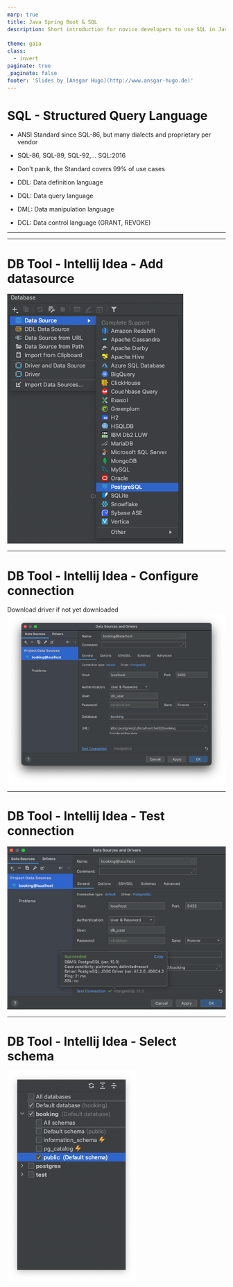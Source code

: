 ```yaml
---
marp: true
title: Java Spring Boot & SQL
description: Short introduction for novice developers to use SQL in Java

theme: gaia
class:
  - invert
paginate: true
_paginate: false
footer: 'Slides by [Ansgar Hugo](http://www.ansgar-hugo.de)'
---
```

# SQL - Structured Query Language
- ANSI Standard since SQL-86, but many dialects and proprietary per vendor
- SQL-86, SQL-89, SQL-92,... SQL:2016
- Don't panik, the Standard covers 99% of use cases


- DDL: Data definition language
- DQL: Data query language
- DML: Data manipulation language
- DCL: Data control language (GRANT, REVOKE)
---

---
# DB Tool - Intellij Idea - Add datasource
![width:600px](img/idea_01.png "Add datasource")

---
# DB Tool - Intellij Idea - Configure connection
Download driver if not yet downloaded
![width:600px](img/idea_02.png "Configure jdbc connection")

---
# DB Tool - Intellij Idea - Test connection
![width:600px](img/idea_03.png "Test connection")

---
# DB Tool - Intellij Idea - Select schema
![width:600px](img/idea_04.png "Select public schema")

